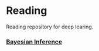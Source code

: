 # Reading

Reading repository for deep learing.

### [Bayesian Inference](/Bayesian%20inference/bayes_survey.md)


